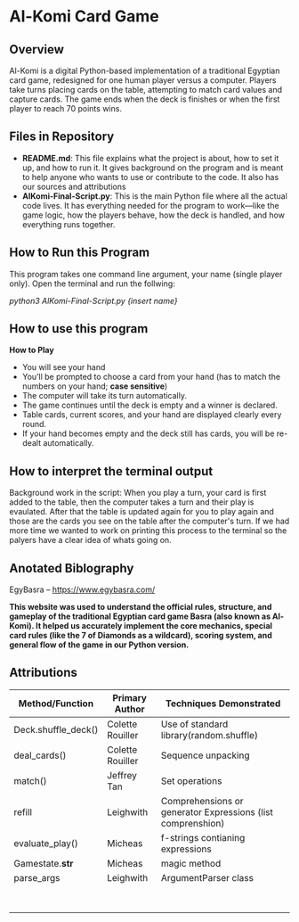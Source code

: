 # Al-Komi Card Game

## Overview
Al-Komi is a digital Python-based implementation of a traditional Egyptian card game, redesigned for one human player versus a computer. Players take turns placing cards on the table, attempting to match card values and capture cards. The game ends when the deck is finishes or when the first player to reach 70 points wins.

## Files in Repository

- **README.md**: This file explains what the project is about, how to set it up, and how to run it. It gives background on the program and is meant to help anyone who wants to use or contribute to the code. It also has our sources and attributions
- **AlKomi-Final-Script.py**: This is the main Python file where all the actual code lives. It has everything needed for the program to work—like the game logic, how the players behave, how the deck is handled, and how everything runs together.

##  How to Run this Program 
This program takes one command line argument, your name (single player only). Open the terminal and run the follwing: 

_python3 AlKomi-Final-Script.py {insert name}_

## How to use this program
**How to Play**
* You will see your hand 
* You’ll be prompted to choose a card from your hand (has to match the numbers on your hand; **case sensitive**)
* The computer will take its turn automatically.
* The game continues until the deck is empty and a winner is declared.
* Table cards, current scores, and your hand are displayed clearly every round.
* If your hand becomes empty and the deck still has cards, you will be re-dealt automatically.

## How to interpret the terminal output 
Background work in the script: When you play a turn, your card is first added to the table, then the computer takes a turn and their play is evaulated. After that the table is updated again for you to play again and those are the cards you see on the table after the computer's turn. If we had more time we wanted to work on printing this process to the terminal so the palyers have a clear idea of whats going on. 

## Anotated Biblography 
EgyBasra – https://www.egybasra.com/

__This website was used to understand the official rules, structure, and gameplay of the traditional Egyptian card game Basra (also known as Al-Komi). It helped us accurately implement the core mechanics, special card rules (like the 7 of Diamonds as a wildcard), scoring system, and general flow of the game in our Python version.__ 

## Attributions 
| **Method/Function**           | **Primary Author**    | **Techniques Demonstrated**              |
|---------------------------|-------------------|--------------------------------------|
| Deck.shuffle_deck()             | Colette Rouiller       | Use of standard library(random.shuffle)                       |
| deal_cards()           | Colette Rouiller    | Sequence unpacking |
| match()            | Jeffrey Tan  |  Set operations     |
|refill          |    Leighwith   | Comprehensions or generator Expressions (list comprenshion)       |
| evaluate_play()             | Micheas       | f-strings contianing expressions                       |
| Gamestate.__str__         | Micheas   | magic method |
| parse_args            | Leighwith  |  ArgumentParser class    |
|          |       |     |
|          |       |     |
|          |       |     |
|          |       |     |
|          |       |     |
|          |       |     |
|          |       |     |
|          |       |     |

